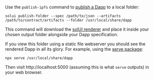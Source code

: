 Use the `publish-ipfs` command to [publish a Dapp](../../Publishing/Overview) to a local folder:

```shell
solui publish-folder --spec /path/to/json --artifacts /path/to/contract/artifacts --folder /usr/local/share/dapp
```

This command will download the [solUI renderer](../../Publishing/Overview) and place it inside your chosen output folder alongside your Dapp specification.

If you view this folder using a static file webserver you should see the rendered Dapp in all its glory. For example, using the [serve package](https://www.npmjs.com/package/serve):

```
npx serve /usr/local/share/dapp
```

Then visit http://localhost:5000 (assuming this is what `serve` outputs) in your web browser.
